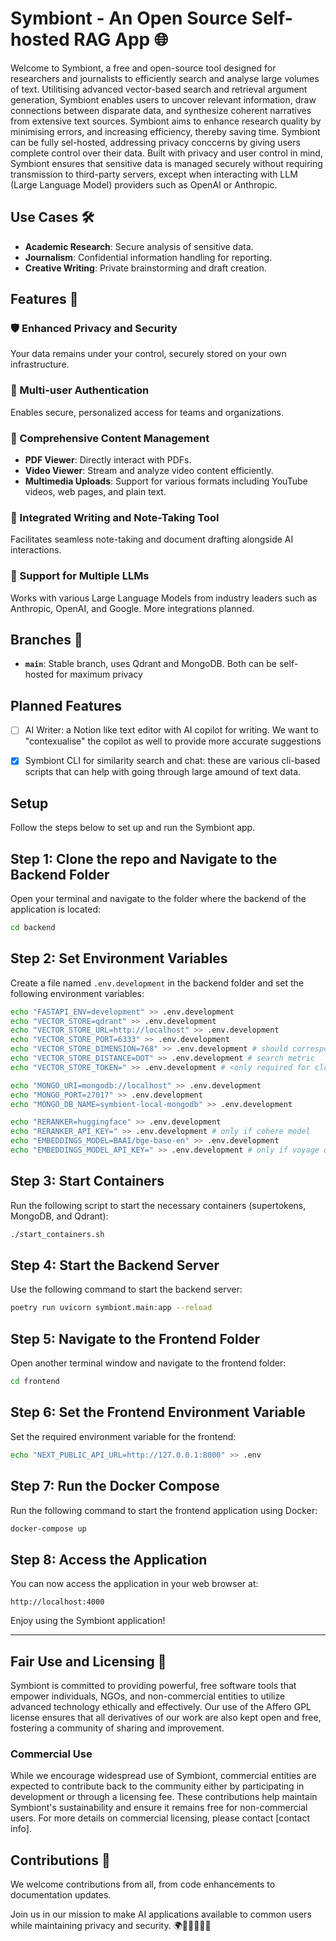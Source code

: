 # Symbiont - An Open Source Self-hosted RAG App 🌐

Welcome to Symbiont, a free and open-source tool designed for researchers and journalists to efficiently search and analyse large volumes of text. Utilitising advanced vector-based search and retrieval argument generation, Symbiont enables users to uncover relevant information, draw connections between disparate data, and synthesize coherent narratives from extensive text sources.
Symbiont aims to enhance research quality by minimising errors, and increasing efficiency, thereby saving time.
Symbiont can be fully sel-hosted, addressing privacy conccerns by giving users complete control over their data.
Built with privacy and user control in mind, Symbiont ensures that sensitive data is managed securely without requiring transmission to third-party servers, except when interacting with LLM (Large Language Model) providers such as OpenAI or Anthropic.


## Use Cases 🛠️

- **Academic Research**: Secure analysis of sensitive data.
- **Journalism**: Confidential information handling for reporting.
- **Creative Writing**: Private brainstorming and draft creation.

## Features 🌟

### 🛡️ Enhanced Privacy and Security
Your data remains under your control, securely stored on your own infrastructure.

### 🔑 Multi-user Authentication
Enables secure, personalized access for teams and organizations.

### 📄 Comprehensive Content Management
- **PDF Viewer**: Directly interact with PDFs.
- **Video Viewer**: Stream and analyze video content efficiently.
- **Multimedia Uploads**: Support for various formats including YouTube videos, web pages, and plain text.

### 📝 Integrated Writing and Note-Taking Tool
Facilitates seamless note-taking and document drafting alongside AI interactions.

### 🤖 Support for Multiple LLMs
Works with various Large Language Models from industry leaders such as Anthropic, OpenAI, and Google. More integrations planned.

## Branches 🌿

- **`main`**: Stable branch, uses Qdrant and MongoDB. Both can be self-hosted for maximum privacy

## Planned Features 
- [ ]  AI Writer: a Notion like text editor with AI copilot for writing. We want to "contexualise" the copilot as well to provide more accurate suggestions
- [x]  Symbiont CLI for similarity search and chat: these are various cli-based scripts that can help with going through large amound of text data.


## Setup

Follow the steps below to set up and run the Symbiont app.

## Step 1: Clone the repo and Navigate to the Backend Folder

Open your terminal and navigate to the folder where the backend of the application is located:

```bash
cd backend
```

## Step 2: Set Environment Variables

Create a file named `.env.development` in the backend folder and set the following environment variables:

```bash
echo "FASTAPI_ENV=development" >> .env.development
echo "VECTOR_STORE=qdrant" >> .env.development
echo "VECTOR_STORE_URL=http://localhost" >> .env.development
echo "VECTOR_STORE_PORT=6333" >> .env.development
echo "VECTOR_STORE_DIMENSION=768" >> .env.development # should correspond to the model's output dimension
echo "VECTOR_STORE_DISTANCE=DOT" >> .env.development # search metric
echo "VECTOR_STORE_TOKEN=" >> .env.development # <only required for cloud instance>

echo "MONGO_URI=mongodb://localhost" >> .env.development
echo "MONGO_PORT=27017" >> .env.development
echo "MONGO_DB_NAME=symbiont-local-mongodb" >> .env.development

echo "RERANKER=huggingface" >> .env.development
echo "RERANKER_API_KEY=" >> .env.development # only if cohere model
echo "EMBEDDINGS_MODEL=BAAI/bge-base-en" >> .env.development
echo "EMBEDDINGS_MODEL_API_KEY=" >> .env.development # only if voyage or openai model
```

## Step 3: Start Containers

Run the following script to start the necessary containers (supertokens, MongoDB, and Qdrant):

```bash
./start_containers.sh
```

## Step 4: Start the Backend Server

Use the following command to start the backend server:

```bash
poetry run uvicorn symbiont.main:app --reload
```

## Step 5: Navigate to the Frontend Folder

Open another terminal window and navigate to the frontend folder:

```bash
cd frontend
```

## Step 6: Set the Frontend Environment Variable

Set the required environment variable for the frontend:

```bash
echo "NEXT_PUBLIC_API_URL=http://127.0.0.1:8000" >> .env
```

## Step 7: Run the Docker Compose

Run the following command to start the frontend application using Docker:

```bash
docker-compose up
```

## Step 8: Access the Application

You can now access the application in your web browser at:

```
http://localhost:4000
```

Enjoy using the Symbiont application!

---

## Fair Use and Licensing 📜

Symbiont is committed to providing powerful, free software tools that empower individuals, NGOs, and non-commercial entities to utilize advanced technology ethically and effectively. Our use of the Affero GPL license ensures that all derivatives of our work are also kept open and free, fostering a community of sharing and improvement.

### Commercial Use
While we encourage widespread use of Symbiont, commercial entities are expected to contribute back to the community either by participating in development or through a licensing fee. These contributions help maintain Symbiont's sustainability and ensure it remains free for non-commercial users. For more details on commercial licensing, please contact [contact info].


## Contributions 🤝

We welcome contributions from all, from code enhancements to documentation updates.

Join us in our mission to make AI applications available to common users while maintaining privacy and security. 🌍🚀👩‍💻👨‍💻



